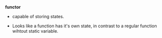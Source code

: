 __functor__

* capable of storing states.

* Looks like a function has it's own state, in contrast to a regular function wihtout static variable.